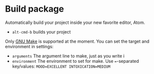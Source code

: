 # Build package

Automatically build your project inside your new favorite editor, Atom.

  * `alt-cmd-b` builds your project

Only [GNU Make](https://www.gnu.org/software/make/) is supported at the moment.
You can set the target and environment in settings:

  * `arguments` The argument line to make, just as you write i
  * `environment` The environment to set for make. Use `=`-separated key/values: `MOOD=EXCELLENT INTOXICATION=MEDIUM`